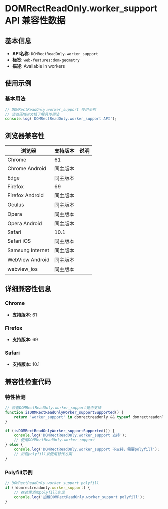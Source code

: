 # DOMRectReadOnly.worker_support API 兼容性数据

## 基本信息

- **API名称**: `DOMRectReadOnly.worker_support`
- **标签**: `web-features:dom-geometry`
- **描述**: Available in workers

## 使用示例

### 基本用法

```javascript
// DOMRectReadOnly.worker_support 使用示例
// 请查阅MDN文档了解具体用法
console.log('DOMRectReadOnly.worker_support API');
```

## 浏览器兼容性

| 浏览器 | 支持版本 | 说明 |
|--------|----------|------|
| Chrome | 61 |  |
| Chrome Android | 同主版本 |  |
| Edge | 同主版本 |  |
| Firefox | 69 |  |
| Firefox Android | 同主版本 |  |
| Oculus | 同主版本 |  |
| Opera | 同主版本 |  |
| Opera Android | 同主版本 |  |
| Safari | 10.1 |  |
| Safari iOS | 同主版本 |  |
| Samsung Internet | 同主版本 |  |
| WebView Android | 同主版本 |  |
| webview_ios | 同主版本 |  |

## 详细兼容性信息

### Chrome

- **支持版本**: 61

### Firefox

- **支持版本**: 69

### Safari

- **支持版本**: 10.1

## 兼容性检查代码

### 特性检测

```javascript
// 检查DOMRectReadOnly.worker_support是否支持
function isDOMRectReadOnlyWorker_supportSupported() {
    return 'worker_support' in domrectreadonly && typeof domrectreadonly.worker_support === 'function';
}

if (isDOMRectReadOnlyWorker_supportSupported()) {
    console.log('DOMRectReadOnly.worker_support 支持');
    // 使用DOMRectReadOnly.worker_support
} else {
    console.log('DOMRectReadOnly.worker_support 不支持，需要polyfill');
    // 加载polyfill或使用替代方案
}
```

### Polyfill示例

```javascript
// DOMRectReadOnly.worker_support polyfill
if (!domrectreadonly.worker_support) {
    // 在这里添加polyfill实现
    console.log('加载DOMRectReadOnly.worker_support polyfill');
}
```

